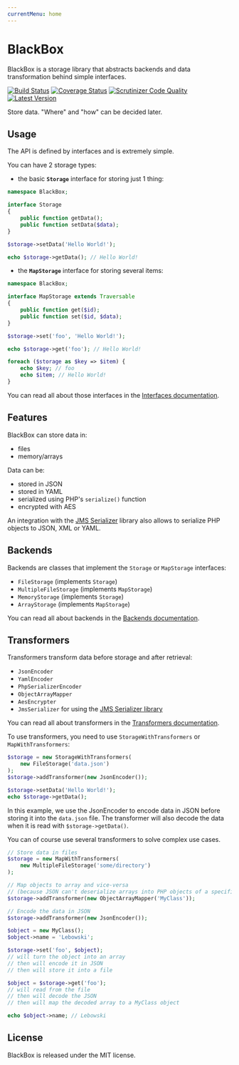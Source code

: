 ```yaml
---
currentMenu: home
---
```


# BlackBox

BlackBox is a storage library that abstracts backends and data transformation behind simple interfaces.

[![Build Status](https://img.shields.io/travis/mnapoli/BlackBox.svg?style=flat-square)](https://travis-ci.org/mnapoli/BlackBox)
[![Coverage Status](https://img.shields.io/coveralls/mnapoli/BlackBox/master.svg?style=flat-square)](https://coveralls.io/r/mnapoli/BlackBox?branch=master)
[![Scrutinizer Code Quality](https://img.shields.io/scrutinizer/g/mnapoli/BlackBox.svg?style=flat-square)](https://scrutinizer-ci.com/g/mnapoli/BlackBox/?branch=master)
[![Latest Version](https://img.shields.io/github/release/mnapoli/BlackBox.svg?style=flat-square)](https://packagist.org/packages/mnapoli/BlackBox)

Store data. "Where" and "how" can be decided later.

## Usage

The API is defined by interfaces and is extremely simple.

You can have 2 storage types:

- the basic **`Storage`** interface for storing just 1 thing:

```php
namespace BlackBox;

interface Storage
{
    public function getData();
    public function setData($data);
}

$storage->setData('Hello World!');

echo $storage->getData(); // Hello World!
```

- the **`MapStorage`** interface for storing several items:

```php
namespace BlackBox;

interface MapStorage extends Traversable
{
    public function get($id);
    public function set($id, $data);
}

$storage->set('foo', 'Hello World!');

echo $storage->get('foo'); // Hello World!

foreach ($storage as $key => $item) {
    echo $key; // foo
    echo $item; // Hello World!
}
```

You can read all about those interfaces in the [Interfaces documentation](doc/interfaces.md).

## Features

BlackBox can store data in:

- files
- memory/arrays

Data can be:

- stored in JSON
- stored in YAML
- serialized using PHP's `serialize()` function
- encrypted with AES

An integration with the [JMS Serializer](http://jmsyst.com/libs/serializer) library also allows to serialize PHP objects to JSON, XML or YAML.

## Backends

Backends are classes that implement the `Storage` or `MapStorage` interfaces:

- `FileStorage` (implements `Storage`)
- `MultipleFileStorage` (implements `MapStorage`)
- `MemoryStorage` (implements `Storage`)
- `ArrayStorage` (implements `MapStorage`)

You can read all about backends in the [Backends documentation](doc/backends.md).

## Transformers

Transformers transform data before storage and after retrieval:

- `JsonEncoder`
- `YamlEncoder`
- `PhpSerializerEncoder`
- `ObjectArrayMapper`
- `AesEncrypter`
- `JmsSerializer` for using the [JMS Serializer library](http://jmsyst.com/libs/serializer)

You can read all about transformers in the [Transformers documentation](doc/transformers.md).

To use transformers, you need to use `StorageWithTransformers` or `MapWithTransformers`:

```php
$storage = new StorageWithTransformers(
    new FileStorage('data.json')
);
$storage->addTransformer(new JsonEncoder());

$storage->setData('Hello World!');
echo $storage->getData();
```

In this example, we use the JsonEncoder to encode data in JSON before storing it into the `data.json` file. The transformer will also decode the data when it is read with `$storage->getData()`.

You can of course use several transformers to solve complex use cases.

```php
// Store data in files
$storage = new MapWithTransformers(
    new MultipleFileStorage('some/directory')
);

// Map objects to array and vice-versa
// (because JSON can't deserialize arrays into PHP objects of a specific class)
$storage->addTransformer(new ObjectArrayMapper('MyClass'));

// Encode the data in JSON
$storage->addTransformer(new JsonEncoder());

$object = new MyClass();
$object->name = 'Lebowski';

$storage->set('foo', $object);
// will turn the object into an array
// then will encode it in JSON
// then will store it into a file

$object = $storage->get('foo');
// will read from the file
// then will decode the JSON
// then will map the decoded array to a MyClass object

echo $object->name; // Lebowski
```

## License

BlackBox is released under the MIT license.
